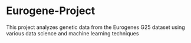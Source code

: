 # Eurogene-Project
This project analyzes genetic data from the Eurogenes G25 dataset using various data science and machine learning techniques
